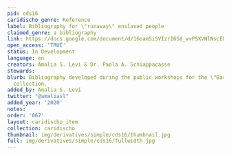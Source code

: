 ```yaml
---
pid: cds16
caridischo_genre: Reference
label: Bibliography for \"runaway\" enslaved people
claimed_genre: a bibliography
link: https://docs.google.com/document/d/16oamSiSVIzrI6Sd_wvPSXVNlNscEhG71GwsLH27WaK0/edit
open_access: 'TRUE'
status: In Development
language: en
creators: Amalia S. Levi & Dr. Paola A. Schiappacasse
stewards: 
blurb: Bibliography developed during the public workshops for the \"Barbados Runaways\"
  collection.
added_by: Amalia S. Levi
twitter: "@amaliasl"
added_year: '2020'
notes: 
order: '067'
layout: caridischo_item
collection: caridischo
thumbnail: img/derivatives/simple/cds16/thumbnail.jpg
full: img/derivatives/simple/cds16/fullwidth.jpg
---
```

